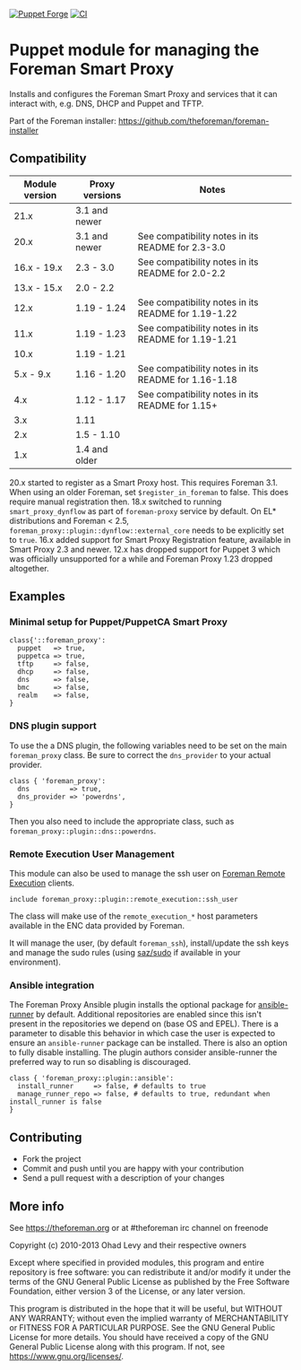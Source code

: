 [![Puppet Forge](https://img.shields.io/puppetforge/v/theforeman/foreman_proxy.svg)](https://forge.puppetlabs.com/theforeman/foreman_proxy)
[![CI](https://github.com/theforeman/puppet-foreman_proxy/actions/workflows/ci.yml/badge.svg)](https://github.com/theforeman/puppet-foreman_proxy/actions/workflows/ci.yml)

# Puppet module for managing the Foreman Smart Proxy

Installs and configures the Foreman Smart Proxy and services that it can
interact with, e.g. DNS, DHCP and Puppet and TFTP.

Part of the Foreman installer: <https://github.com/theforeman/foreman-installer>

## Compatibility

| Module version | Proxy versions | Notes                                               |
|----------------|----------------|-----------------------------------------------------|
| 21.x           | 3.1 and newer  |                                                     |
| 20.x           | 3.1 and newer  | See compatibility notes in its README for 2.3-3.0   |
| 16.x - 19.x    | 2.3 - 3.0      | See compatibility notes in its README for 2.0-2.2   |
| 13.x - 15.x    | 2.0 - 2.2      |                                                     |
| 12.x           | 1.19 - 1.24    | See compatibility notes in its README for 1.19-1.22 |
| 11.x           | 1.19 - 1.23    | See compatibility notes in its README for 1.19-1.21 |
| 10.x           | 1.19 - 1.21    |                                                     |
| 5.x - 9.x      | 1.16 - 1.20    | See compatibility notes in its README for 1.16-1.18 |
| 4.x            | 1.12 - 1.17    | See compatibility notes in its README for 1.15+     |
| 3.x            | 1.11           |                                                     |
| 2.x            | 1.5 - 1.10     |                                                     |
| 1.x            | 1.4 and older  |                                                     |

20.x started to register as a Smart Proxy host. This requires Foreman 3.1. When using an older Foreman, set `$register_in_foreman` to false. This does require manual registration then.
18.x switched to running `smart_proxy_dynflow` as part of `foreman-proxy` service by default. On EL* distributions and Foreman < 2.5, `foreman_proxy::plugin::dynflow::external_core` needs to be explicitly set to `true`.
16.x added support for Smart Proxy Registration feature, available in Smart Proxy 2.3 and newer.
12.x has dropped support for Puppet 3 which was officially unsupported for a while and Foreman Proxy 1.23 dropped altogether.

## Examples

### Minimal setup for Puppet/PuppetCA Smart Proxy

```puppet
class{'::foreman_proxy':
  puppet   => true,
  puppetca => true,
  tftp     => false,
  dhcp     => false,
  dns      => false,
  bmc      => false,
  realm    => false,
}
```

### DNS plugin support

To use the a DNS plugin, the following variables need to be set on the main `foreman_proxy` class. Be sure to correct the `dns_provider` to your actual provider.

```puppet
class { 'foreman_proxy':
  dns          => true,
  dns_provider => 'powerdns',
}
```

Then you also need to include the appropriate class, such as `foreman_proxy::plugin::dns::powerdns`.

### Remote Execution User Management

This module can also be used to manage the ssh user on
[Foreman Remote Execution](https://github.com/theforeman/foreman_remote_execution)
clients.

```puppet
include foreman_proxy::plugin::remote_execution::ssh_user
```

The class will make use of the `remote_execution_*` host parameters available
in the ENC data provided by Foreman.

It will manage the user, (by default `foreman_ssh`), install/update the ssh
keys and manage the sudo rules (using [saz/sudo](https://forge.puppet.com/saz/sudo)
if available in your environment).

### Ansible integration

The Foreman Proxy Ansible plugin installs the optional package for
[ansible-runner](https://github.com/ansible/ansible-runner) by default.
Additional repositories are enabled since this isn't present in the
repositories we depend on (base OS and EPEL). There is a parameter to disable
this behavior in which case the user is expected to ensure an `ansible-runner`
package can be installed. There is also an option to fully disable installing.
The plugin authors consider ansible-runner the preferred way to run so
disabling is discouraged.

```puppet
class { 'foreman_proxy::plugin::ansible':
  install_runner     => false, # defaults to true
  manage_runner_repo => false, # defaults to true, redundant when install_runner is false
}
```

## Contributing

* Fork the project
* Commit and push until you are happy with your contribution
* Send a pull request with a description of your changes

## More info

See <https://theforeman.org> or at #theforeman irc channel on freenode

Copyright (c) 2010-2013 Ohad Levy and their respective owners

Except where specified in provided modules, this program and entire
repository is free software: you can redistribute it and/or modify
it under the terms of the GNU General Public License as published by
the Free Software Foundation, either version 3 of the License, or
any later version.

This program is distributed in the hope that it will be useful,
but WITHOUT ANY WARRANTY; without even the implied warranty of
MERCHANTABILITY or FITNESS FOR A PARTICULAR PURPOSE.  See the
GNU General Public License for more details.
You should have received a copy of the GNU General Public License
along with this program.  If not, see <https://www.gnu.org/licenses/>.
